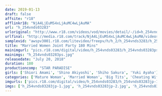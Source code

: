 ```yaml
---
date: 2019-01-13
draft: false
affsite: "r18"
afflinkr18: "NjA4LjEuMS4xLjAuMC4wLjAuMA"
url: "h_254vnds03283"
urloriginal: "http://www.r18.com/videos/vod/movies/detail/-/id=h_254vnds03283"
urlfinal: "http://media.r18.com/track/NjA4LjEuMS4xLjAuMC4wLjAuMA/videos/vod/movies/detail/-/id=h_254vnds03283"
samplevid: "awspv3001.r18.com/litevideo/freepv/h/h_2/h_254vnds3283/h_254vnds3283_dmb_w.mp4"
title: "Married Women Joint Party 180 Mins"
mainimgurl: "pics.r18.com/digital/video/h_254vnds03283/h_254vnds03283ps.jpg"
mainimgs: "h_254vnds03283ps.jpg"
releasedate: "July 20, 2018"
duration: 180
productioncomp: "STAR PARADISE"
girls: ['Shiori Amami', 'Shino Akiyoshi', 'Shiho Sakura', 'Yuki Ayaha']
categories: ['Mature Woman', 'Married Woman', 'Big Tits', 'Cheating Wife', 'Hi-Def']
imgurls: ['pics.r18.com/digital/video/h_254vnds03283/h_254vnds03283jp-1.jpg', 'pics.r18.com/digital/video/h_254vnds03283/h_254vnds03283jp-2.jpg', 'pics.r18.com/digital/video/h_254vnds03283/h_254vnds03283jp-3.jpg', 'pics.r18.com/digital/video/h_254vnds03283/h_254vnds03283jp-4.jpg', 'pics.r18.com/digital/video/h_254vnds03283/h_254vnds03283jp-5.jpg', 'pics.r18.com/digital/video/h_254vnds03283/h_254vnds03283jp-6.jpg', 'pics.r18.com/digital/video/h_254vnds03283/h_254vnds03283jp-7.jpg', 'pics.r18.com/digital/video/h_254vnds03283/h_254vnds03283jp-8.jpg', 'pics.r18.com/digital/video/h_254vnds03283/h_254vnds03283jp-9.jpg', 'pics.r18.com/digital/video/h_254vnds03283/h_254vnds03283jp-10.jpg', 'pics.r18.com/digital/video/h_254vnds03283/h_254vnds03283jp-11.jpg', 'pics.r18.com/digital/video/h_254vnds03283/h_254vnds03283jp-12.jpg', 'pics.r18.com/digital/video/h_254vnds03283/h_254vnds03283jp-13.jpg', 'pics.r18.com/digital/video/h_254vnds03283/h_254vnds03283jp-14.jpg', 'pics.r18.com/digital/video/h_254vnds03283/h_254vnds03283jp-15.jpg', 'pics.r18.com/digital/video/h_254vnds03283/h_254vnds03283jp-16.jpg', 'pics.r18.com/digital/video/h_254vnds03283/h_254vnds03283jp-17.jpg', 'pics.r18.com/digital/video/h_254vnds03283/h_254vnds03283jp-18.jpg', 'pics.r18.com/digital/video/h_254vnds03283/h_254vnds03283jp-19.jpg', 'pics.r18.com/digital/video/h_254vnds03283/h_254vnds03283jp-20.jpg']
imgs: ['h_254vnds03283jp-1.jpg', 'h_254vnds03283jp-2.jpg', 'h_254vnds03283jp-3.jpg', 'h_254vnds03283jp-4.jpg', 'h_254vnds03283jp-5.jpg', 'h_254vnds03283jp-6.jpg', 'h_254vnds03283jp-7.jpg', 'h_254vnds03283jp-8.jpg', 'h_254vnds03283jp-9.jpg', 'h_254vnds03283jp-10.jpg', 'h_254vnds03283jp-11.jpg', 'h_254vnds03283jp-12.jpg', 'h_254vnds03283jp-13.jpg', 'h_254vnds03283jp-14.jpg', 'h_254vnds03283jp-15.jpg', 'h_254vnds03283jp-16.jpg', 'h_254vnds03283jp-17.jpg', 'h_254vnds03283jp-18.jpg', 'h_254vnds03283jp-19.jpg', 'h_254vnds03283jp-20.jpg']
---
```

